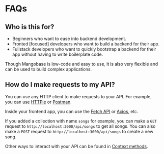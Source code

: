 # FAQs

## Who is this for?

- Beginners who want to ease into backend development.
- Fronted [focused] developers who want to build a backend for their app.
- Fullstack developers who want to quickly bootstrap a backend for their app without having to write boilerplate code.

Though Mangobase is low-code and easy to use, it is also very flexible and can be used to build complex applications.

## How do I make requests to my API?

You can use any HTTP client to make requests to your API. For example, you can use [HTTPie](https://httpie.io) or [Postman](https://www.postman.com).

Inside your frontend app, you can use the [Fetch API](https://developer.mozilla.org/en-US/docs/Web/API/Fetch_API) or [Axios](https://axios-http.com), etc.

If you added a collection with name `songs` for example, you can make a `GET` request to `http://localhost:3000/api/songs` to get all songs. You can also make a `POST` request to `http://localhost:3000/api/songs` to create a new song.

Other ways to interact with your API can be found in [Context methods](/guide/context#methods).
